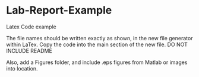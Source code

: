 # Lab-Report-Example
Latex Code example

The file names should be written exactly as shown, in the new file generator within LaTex. Copy the code into the main section of the new file. DO NOT INCLUDE README

Also, add a Figures folder, and include .eps figures from Matlab or images into location.
